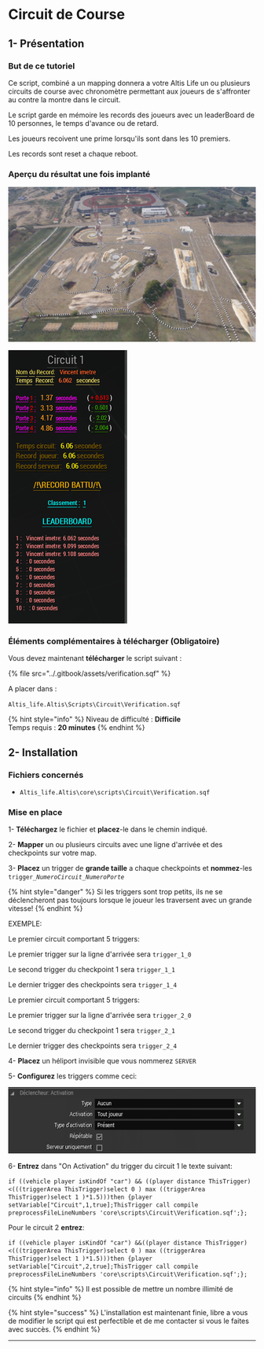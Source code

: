 # Circuit de Course

## 1- Présentation <a id="bkmrk-page-title"></a>

### **But de ce tutoriel**

Ce script, combiné a un mapping donnera a votre Altis Life un ou plusieurs circuits de course avec chronomètre permettant aux joueurs de s'affronter au contre la montre dans le circuit.

Le script garde en mémoire les records des joueurs avec un leaderBoard de 10 personnes, le temps d'avance ou de retard.

Les joueurs recoivent une prime lorsqu'ils sont dans les 10 premiers.

Les records sont reset a chaque reboot.

### **Aperçu du résultat une fois implanté**

![](../.gitbook/assets/mfegpsrxvden6phh-107410_screenshots_20170825140902_1.jpg)

![](../.gitbook/assets/usvpszizgv2ypksb-image-1503653257774.png)

### **Éléments complémentaires à télécharger \(Obligatoire\)**

Vous devez maintenant **télécharger** le script suivant : 

{% file src="../.gitbook/assets/verification.sqf" %}

A placer dans : 

`Altis_life.Altis\Scripts\Circuit\Verification.sqf`

{% hint style="info" %}
Niveau de difficulté : **Difficile**  
Temps requis : **20 minutes**
{% endhint %}

## 2- Installation <a id="bkmrk-page-title"></a>

### **Fichiers concernés** 

* `Altis_life.Altis\core\scripts\Circuit\Verification.sqf`

### **Mise en place**

1- **Téléchargez** le fichier et **placez**-le dans le chemin indiqué.

2- **Mapper** un ou plusieurs circuits avec une ligne d'arrivée et des checkpoints sur votre map.

3- **Placez** un trigger de **grande taille** a chaque checkpoints et **nommez**-les `trigger_`_`NumeroCircuit`_`_`_`NumeroPorte`_

{% hint style="danger" %}
Si les triggers sont trop petits, ils ne se déclencheront pas toujours lorsque le joueur les traversent avec un grande vitesse!
{% endhint %}

EXEMPLE:

Le premier circuit comportant 5 triggers:

Le premier trigger sur la ligne d'arrivée sera `trigger_1_0`

Le second trigger du checkpoint 1 sera `trigger_1_1`

Le dernier trigger des checkpoints sera `trigger_1_4`

Le premier circuit comportant 5 triggers:

Le premier trigger sur la ligne d'arrivée sera `trigger_2_0`

Le second trigger du checkpoint 1 sera `trigger_2_1`

Le dernier trigger des checkpoints sera `trigger_2_4`

4- **Placez** un héliport invisible que vous nommerez `SERVER`

5- **Configurez** les triggers comme ceci:

![](../.gitbook/assets/telechargement.png)

6- **Entrez** dans "On Activation" du trigger du circuit 1 le texte suivant:

```text
if ((vehicle player isKindOf "car") && ((player distance ThisTrigger)<(((triggerArea ThisTrigger)select 0 ) max ((triggerArea ThisTrigger)select 1 )*1.5)))then {player setVariable["Circuit",1,true];ThisTrigger call compile preprocessFileLineNumbers 'core\scripts\Circuit\Verification.sqf';}; 
```

 Pour le circuit 2 **entrez**:

```text
if ((vehicle player isKindOf "car") &&((player distance ThisTrigger)<(((triggerArea ThisTrigger)select 0 ) max ((triggerArea ThisTrigger)select 1 )*1.5)))then {player setVariable["Circuit",2,true];ThisTrigger call compile preprocessFileLineNumbers 'core\scripts\Circuit\Verification.sqf';};
```

{% hint style="info" %}
 Il est possible de mettre un nombre illimité de circuits
{% endhint %}

{% hint style="success" %}
 L'installation est maintenant finie, libre a vous de modifier le script qui est perfectible et de me contacter si vous le faites avec succès.
{% endhint %}

 ****

